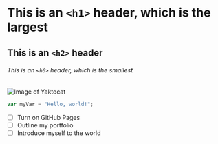 # This is an `<h1>` header, which is the largest

## This is an `<h2>` header

###### This is an `<h6>` header, which is the smallest

![Image of Yaktocat](https://octodex.github.com/images/yaktocat.png)


``` javascript
var myVar = "Hello, world!";
```



- [ ] Turn on GitHub Pages
- [ ] Outline my portfolio
- [ ] Introduce myself to the world
